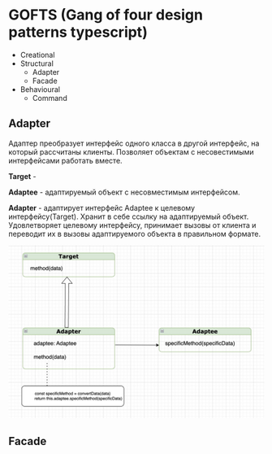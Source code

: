 # GOFTS (Gang of four design patterns typescript)

- Creational
- Structural
    - Adapter
    - Facade
- Behavioural 
    - Command


## Adapter

Адаптер преобразует интерфейс одного класса в другой интерфейс, на который рассчитаны клиенты.
Позволяет объектам с несовестимыми интерфейсами работать вместе. 

**Target** - 

**Adaptee** - адаптируемый объект с несовместимым интерфейсом.

**Adapter** - адаптирует интерфейс Adaptee к целевому интерфейсу(Target). Хранит в себе ссылку на адаптируемый объект. Удовлетворяет целевому интерфейсу, принимает вызовы от клиента и переводит их в вызовы адаптируемого объекта в правильном формате.

![Adapter pattern diagram](/assets/Adapter.jpg "Adapter pattern diagram")

## Facade